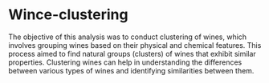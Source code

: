 # Wince-clustering

The objective of this analysis was to conduct clustering of wines, which involves grouping wines based on their physical and chemical features. This process aimed to find natural groups (clusters) of wines that exhibit similar properties. Clustering wines can help in understanding the differences between various types of wines and identifying similarities between them. 

